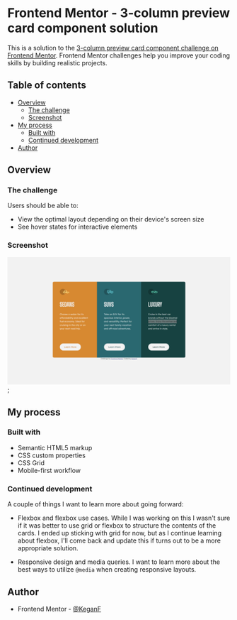 # Frontend Mentor - 3-column preview card component solution

This is a solution to the [3-column preview card component challenge on Frontend Mentor](https://www.frontendmentor.io/challenges/3column-preview-card-component-pH92eAR2-). Frontend Mentor challenges help you improve your coding skills by building realistic projects. 

## Table of contents

- [Overview](#overview)
  - [The challenge](#the-challenge)
  - [Screenshot](#screenshot)
- [My process](#my-process)
  - [Built with](#built-with)
  - [Continued development](#continued-development)
- [Author](#author)

## Overview

### The challenge

Users should be able to:

- View the optimal layout depending on their device's screen size
- See hover states for interactive elements

### Screenshot

![](./3-column-preview-card-component-finished.png);

## My process

### Built with

- Semantic HTML5 markup
- CSS custom properties
- CSS Grid
- Mobile-first workflow

### Continued development

A couple of things I want to learn more about going forward:

- Flexbox and flexbox use cases. While I was working on this I wasn't sure if it was better to use grid or flexbox to structure the contents of the cards. I ended up sticking with grid for now, but as I continue learning about flexbox, I'll come back and update this if turns out to be a more appropriate solution. 

- Responsive design and media queries. I want to learn more about the best ways to utilize `@media` when creating responsive layouts. 

## Author

- Frontend Mentor - [@KeganF](https://www.frontendmentor.io/profile/KeganF)

